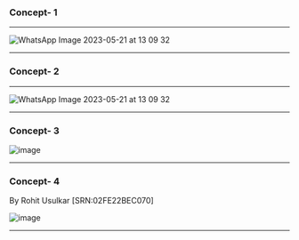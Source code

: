 ### Concept- 1
***
![WhatsApp Image 2023-05-21 at 13 09 32](https://github.com/CEER-C/C12/assets/131231105/b0666610-3288-4741-b085-0e144e0e4e07)

***


### Concept- 2
***
![WhatsApp Image 2023-05-21 at 13 09 32](https://github.com/CEER-C/C12/assets/131231105/52bea70e-3483-4e0d-96d8-e4a51d87eafc)

***


### Concept- 3
![image](https://github.com/CEER-C/C12/assets/131159328/a28459f0-f270-459f-b844-0090f04dc3d3)

***
### Concept- 4
By Rohit Usulkar [SRN:02FE22BEC070]

![image](https://github.com/CEER-C/C12/assets/131159328/8366ad98-1ed5-4259-b4b1-1e0748afce14)

***





